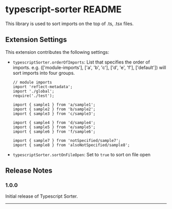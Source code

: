 # typescript-sorter README

This library is used to sort imports on the top of .ts, .tsx files.

## Extension Settings
This extension contributes the following settings:

* `typescriptSorter.orderOfImports`: List that specifies the order of imports.
e.g. (['module-imports'], ['a', 'b', 'c'], ['d', 'e', 'f'], ['default']) will sort imports into four groups.
	```
	// module imports
	import 'reflect-metadata';
	import './global';
	require('./test');

	import { sample1 } from 'a/sample1';
	import { sample2 } from 'b/sample2';
	import { sample3 } from 'c/sample3';

	import { sample4 } from 'd/sample4';
	import { sample5 } from 'e/sample5';
	import { sample6 } from 'f/sample6';

	import { sample7 } from 'notSpecified/sample7';
	import { sample8 } from 'alsoNotSpecified/sample8';
	```

* `typescriptSorter.sortOnFileOpen`: Set to `true` to sort on file open

## Release Notes

### 1.0.0

Initial release of Typescript Sorter.

-----------------------------------------------------------------------------------------------------------